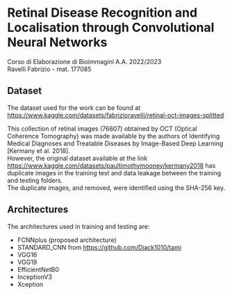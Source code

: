 # Retinal Disease Recognition and Localisation through Convolutional Neural Networks
Corso di Elaborazione di Bioimmagini A.A. 2022/2023  
Ravelli Fabrizio - mat. 177085

## Dataset
The dataset used for the work can be found at https://www.kaggle.com/datasets/fabrizioravelli/retinal-oct-images-splitted  

This collection of retinal images (76607) obtained by OCT (Optical Coherence Tomography) was made available by the authors of Identifying Medical Diagnoses and Treatable Diseases by Image-Based Deep Learning [Kermany et al. 2018].  
However, the original dataset available at the link https://www.kaggle.com/datasets/paultimothymooney/kermany2018 has duplicate images in the training test and data leakage between the training and testing folders.  
The duplicate images, and removed, were identified using the SHA-256 key.  

## Architectures
The architectures used in training and testing are:
- FCNNplus (proposed architecture)
- STANDARD_CNN from https://github.com/Djack1010/tami
- VGG16
- VGG19
- EfficientNetB0
- InceptionV3
- Xception

